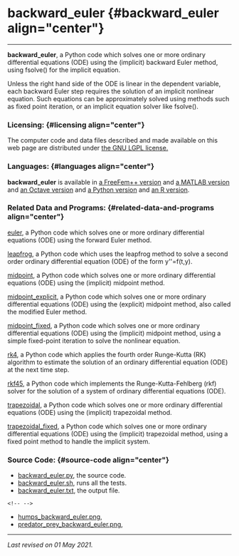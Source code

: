 # backward_euler {#backward_euler align="center"}

------------------------------------------------------------------------

**backward_euler**, a Python code which solves one or more ordinary
differential equations (ODE) using the (implicit) backward Euler method,
using fsolve() for the implicit equation.

Unless the right hand side of the ODE is linear in the dependent
variable, each backward Euler step requires the solution of an implicit
nonlinear equation. Such equations can be approximately solved using
methods such as fixed point iteration, or an implicit equation solver
like fsolve().

### Licensing: {#licensing align="center"}

The computer code and data files described and made available on this
web page are distributed under [the GNU LGPL
license.](https://www.gnu.org/licenses/lgpl-3.0.en.html)

### Languages: {#languages align="center"}

**backward_euler** is available in [a FreeFem++
version](../../freefem_src/backward_euler/backward_euler.html) and [a
MATLAB version](../../m_src/backward_euler/backward_euler.html) and [an
Octave version](../../octave_src/backward_euler/backward_euler.html) and
[a Python version](../../py_src/backward_euler/backward_euler.html) and
[an R version](../../r_src/backward_euler/backward_euler.html).

### Related Data and Programs: {#related-data-and-programs align="center"}

[euler](../../py_src/euler/euler.html), a Python code which solves one
or more ordinary differential equations (ODE) using the forward Euler
method.

[leapfrog](../../py_src/leapfrog/leapfrog.html), a Python code which
uses the leapfrog method to solve a second order ordinary differential
equation (ODE) of the form y\'\'=f(t,y).

[midpoint](../../py_src/midpoint/midpoint.html), a Python code which
solves one or more ordinary differential equations (ODE) using the
(implicit) midpoint method.

[midpoint_explicit](../../py_src/midpoint_explicit/midpoint_explicit.html),
a Python code which solves one or more ordinary differential equations
(ODE) using the (explicit) midpoint method, also called the modified
Euler method.

[midpoint_fixed](../../py_src/midpoint_fixed/midpoint_fixed.html), a
Python code which solves one or more ordinary differential equations
(ODE) using the (implicit) midpoint method, using a simple fixed-point
iteration to solve the nonlinear equation.

[rk4](../../py_src/rk4/rk4.html), a Python code which applies the fourth
order Runge-Kutta (RK) algorithm to estimate the solution of an ordinary
differential equation (ODE) at the next time step.

[rkf45](../../py_src/rkf45/rkf45.html), a Python code which implements
the Runge-Kutta-Fehlberg (rkf) solver for the solution of a system of
ordinary differential equations (ODE).

[trapezoidal](../../py_src/trapezoidal/trapezoidal.html), a Python code
which solves one or more ordinary differential equations (ODE) using the
(implicit) trapezoidal method.

[trapezoidal_fixed](../../py_src/trapezoidal_fixed/trapezoidal_fixed.html),
a Python code which solves one or more ordinary differential equations
(ODE) using the (implicit) trapezoidal method, using a fixed point
method to handle the implicit system.

### Source Code: {#source-code align="center"}

-   [backward_euler.py](backward_euler.py), the source code.
-   [backward_euler.sh](backward_euler.sh), runs all the tests.
-   [backward_euler.txt](backward_euler.txt), the output file.

```{=html}
<!-- -->
```
-   [humps_backward_euler.png](humps_backward_euler.png),
-   [predator_prey_backward_euler.png](predator_prey_backward_euler.png),

------------------------------------------------------------------------

*Last revised on 01 May 2021.*
